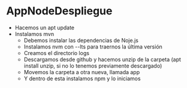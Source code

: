 # AppNodeDespliegue

- Hacemos un apt update
- Instalamos mvn
  - Debemos instalar las dependencias de Noje.js
  - Instalamos nvm con --lts para traernos la última versión
  - Creamos el directorio logs
  - Descargamos desde github y hacemos unzip de la carpeta (apt install unzip, si no lo tenemos previamente descargado)
  - Movemos la carpeta a otra nueva, llamada app
  - Y dentro de esta instalamos npm y lo iniciamos
